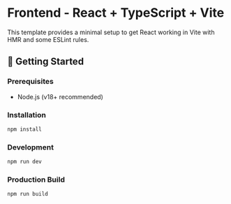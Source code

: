 # Frontend - React + TypeScript + Vite

This template provides a minimal setup to get React working in Vite with HMR and some ESLint rules.

## 🚀 Getting Started

### Prerequisites

- Node.js (v18+ recommended)

### Installation

```bash
npm install
```
### Development
```bash
npm run dev
```

### Production Build
```bash
npm run build
```
